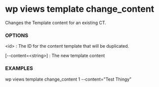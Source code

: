# wp views template change_content

Changes the Template content for an existing CT.

### OPTIONS

&lt;id&gt;
: The ID for the content template that will be duplicated.

[\--content=&lt;string&gt;]
: The new template content

### EXAMPLES

   wp views template change_content 1 --content="Test Thingy"


